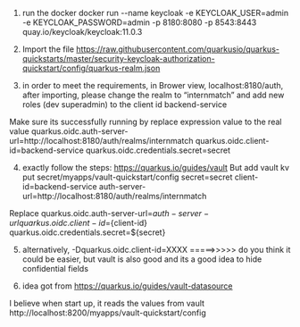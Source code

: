 1) run the docker 
docker run --name keycloak -e KEYCLOAK_USER=admin -e KEYCLOAK_PASSWORD=admin -p 8180:8080 -p 8543:8443 quay.io/keycloak/keycloak:11.0.3

2) Import the file
https://raw.githubusercontent.com/quarkusio/quarkus-quickstarts/master/security-keycloak-authorization-quickstart/config/quarkus-realm.json

3) in order to meet the requirements, in Brower view, localhost:8180/auth, after importing, please change the realm to “internmatch” and add new roles (dev superadmin) to the client id backend-service 

Make sure its successfully running by replace expression value to the real value
quarkus.oidc.auth-server-url=http://localhost:8180/auth/realms/internmatch
quarkus.oidc.client-id=backend-service
quarkus.oidc.credentials.secret=secret

4) exactly follow the steps: https://quarkus.io/guides/vault
But add vault kv put secret/myapps/vault-quickstart/config secret=secret client-id=backend-service auth-server-url=http://localhost:8180/auth/realms/internmatch

Replace 
quarkus.oidc.auth-server-url=${auth-server-url}
quarkus.oidc.client-id=${client-id}
quarkus.oidc.credentials.secret=${secret} 

5) alternatively, -Dquarkus.oidc.client-id=XXXX =====>>>>> do you think it could be easier, but vault is also good and its a good idea to hide confidential fields

6) idea got from https://quarkus.io/guides/vault-datasource

I believe when start up, it reads the values from vault http://localhost:8200/myapps/vault-quickstart/config
